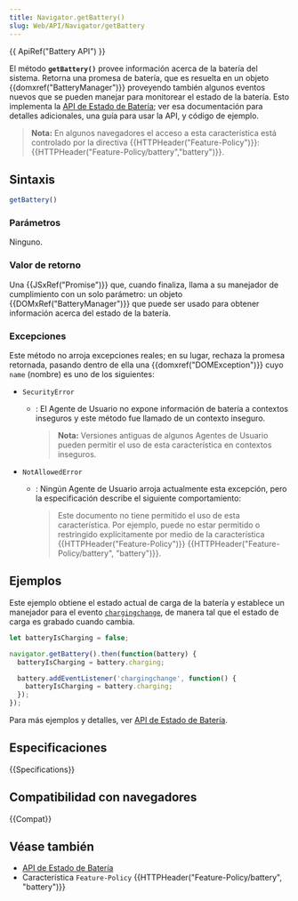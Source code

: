 ```yaml
---
title: Navigator.getBattery()
slug: Web/API/Navigator/getBattery
---
```


{{ ApiRef("Battery API") }}

El método **`getBattery()`** provee información acerca de la
batería del sistema. Retorna una promesa de batería, que es resuelta en un objeto
{{domxref("BatteryManager")}} proveyendo también algunos eventos nuevos que se pueden manejar
para monitorear el estado de la batería. Esto implementa la [API de Estado de Batería](/es/docs/Web/API/Battery_Status_API); ver esa
documentación para detalles adicionales, una guía para usar la API, y código de ejemplo.

> **Nota:** En algunos navegadores el acceso a esta característica está controlado por la directiva {{HTTPHeader("Feature-Policy")}}: {{HTTPHeader("Feature-Policy/battery","battery")}}.

## Sintaxis

```js
getBattery()
```

### Parámetros

Ninguno.

### Valor de retorno

Una {{JSxRef("Promise")}} que, cuando finaliza, llama a su manejador de cumplimiento con un
solo parámetro: un objeto {{DOMxRef("BatteryManager")}} que puede ser usado para obtener
información acerca del estado de la batería.

### Excepciones

Este método no arroja excepciones reales; en su lugar, rechaza la promesa retornada, pasando dentro de ella una {{domxref("DOMException")}} cuyo `name` (nombre) es uno de los siguientes:

- `SecurityError`

  - : El Agente de Usuario no expone información de batería a contextos inseguros y este método fue llamado de un contexto inseguro.

    > **Nota:** Versiones antiguas de algunos Agentes de Usuario pueden permitir el uso de esta característica en contextos inseguros.

- `NotAllowedError`

  - : Ningún Agente de Usuario arroja actualmente esta excepción, pero la especificación describe el siguiente comportamiento:
    > Este documento no tiene permitido el uso de esta característica.
    > Por ejemplo, puede no estar permitido o restringido explícitamente por medio de la característica {{HTTPHeader("Feature-Policy")}} {{HTTPHeader("Feature-Policy/battery", "battery")}}.

## Ejemplos

Este ejemplo obtiene el estado actual de carga de la batería y establece un
manejador para el evento [`chargingchange`](/es/docs/Web/Reference/Events/chargingchange), de manera tal que el estado de carga
es grabado cuando cambia.

```js
let batteryIsCharging = false;

navigator.getBattery().then(function(battery) {
  batteryIsCharging = battery.charging;

  battery.addEventListener('chargingchange', function() {
    batteryIsCharging = battery.charging;
  });
});
```

Para más ejemplos y detalles, ver [API de Estado de Batería](/es/docs/Web/API/Battery_Status_API).

## Especificaciones

{{Specifications}}

## Compatibilidad con navegadores

{{Compat}}

## Véase también

- [API de Estado de Batería](/es/docs/Web/API/Battery_Status_API)
- Característica `Feature-Policy` {{HTTPHeader("Feature-Policy/battery", "battery")}}
